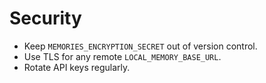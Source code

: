 # Security

- Keep `MEMORIES_ENCRYPTION_SECRET` out of version control.
- Use TLS for any remote `LOCAL_MEMORY_BASE_URL`.
- Rotate API keys regularly.
